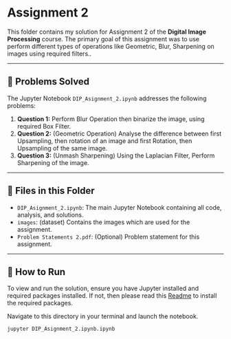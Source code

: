 # Assignment 2

This folder contains my solution for Assignment 2 of the **Digital Image Processing** course. The primary goal of this assignment was to use perform different types of operations like Geometric, Blur, Sharpening on images using required filters..

---

## 📝 Problems Solved

The Jupyter Notebook `DIP_Asignment_2.ipynb` addresses the following problems:

1.  **Question 1:** Perform Blur Operation then binarize the image, using required Box Filter.
2.  **Question 2:** (Geometric Operation) Analyse the difference between first Upsampling, then rotation of an image and first Rotation, then Upsampling of the same image.
3.  **Question 3:** (Unmash Sharpening) Using the Laplacian Filter, Perform Sharpening of the image.

---

## 📂 Files in this Folder

* `DIP_Asignment_2.ipynb`: The main Jupyter Notebook containing all code, analysis, and solutions.
* `images`: (dataset) Contains the images which are used for the assignment.
* `Problem Statements 2.pdf`: (Optional) Problem statement for this assignment.

---

## 🚀 How to Run

To view and run the solution, ensure you have Jupyter installed and required packages installed. If not, then please read this [Readme](../README.md) to install the required packages. 

Navigate to this directory in your terminal and launch the notebook.

```bash
jupyter DIP_Asignment_2.ipynb.ipynb
```